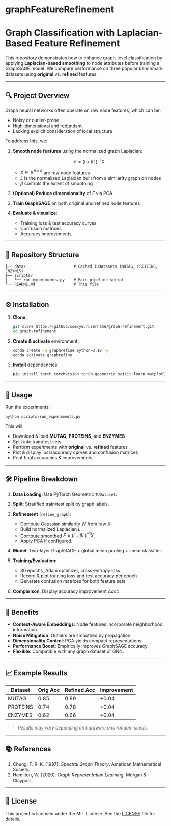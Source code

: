 # graphFeatureRefinement

# Graph Classification with Laplacian-Based Feature Refinement

This repository demonstrates how to enhance graph-level classification by applying **Laplacian-based smoothing** to node attributes before training a GraphSAGE model. We compare performance on three popular benchmark datasets using **original** vs. **refined** features.

---

## 🔍 Project Overview

Graph neural networks often operate on raw node features, which can be:

* Noisy or outlier-prone
* High-dimensional and redundant
* Lacking explicit consideration of local structure

To address this, we:

1. **Smooth node features** using the normalized graph Laplacian:

   $$
     F = (I + \beta L)^{-1} X
   $$

   * $X \in \mathbb{R}^{n \times d}$ are raw node features
   * $L$ is the normalized Laplacian built from a similarity graph on nodes
   * $\beta$ controls the extent of smoothing
2. **(Optional) Reduce dimensionality** of $F$ via PCA
3. **Train GraphSAGE** on both original and refined node features
4. **Evaluate & visualize**:

   * Training loss & test accuracy curves
   * Confusion matrices
   * Accuracy improvements

---

## 📂 Repository Structure

```text
├── data/                     # Cached TUDatasets (MUTAG, PROTEINS, ENZYMES)
├── scripts/
│   └── run_experiments.py    # Main pipeline script
└── README.md                 # This file
```

---

## ⚙️ Installation

1. **Clone**:

   ```bash
   git clone https://github.com/yourusername/graph-refinement.git
   cd graph-refinement
   ```
2. **Create & activate** environment:

   ```bash
   conda create -n graphrefine python=3.10 -y
   conda activate graphrefine
   ```
3. **Install** dependencies:

   ```bash
   pip install torch torchvision torch-geometric scikit-learn matplotlib tqdm
   ```

---

## 🚀 Usage

Run the experiments:

```bash
python scripts/run_experiments.py
```

This will:

* Download & load **MUTAG**, **PROTEINS**, and **ENZYMES**
* Split into train/test sets
* Perform experiments with **original** vs. **refined** features
* Plot & display loss/accuracy curves and confusion matrices
* Print final accuracies & improvements

---

## 🛠️ Pipeline Breakdown

1. **Data Loading**: Use PyTorch Geometric `TUDataset`.
2. **Split**: Stratified train/test split by graph labels.
3. **Refinement** (`refine_graph`):

   * Compute Gaussian similarity $W$ from raw $X$.
   * Build normalized Laplacian $L$.
   * Compute smoothed $F = (I + \beta L)^{-1} X$.
   * Apply PCA if configured.
4. **Model**: Two-layer GraphSAGE + global mean pooling + linear classifier.
5. **Training/Evaluation**:

   * 30 epochs, Adam optimizer, cross-entropy loss
   * Record & plot training loss and test accuracy per epoch
   * Generate confusion matrices for both feature sets
6. **Comparison**: Display accuracy improvement $\Delta acc$

---

## 🎯 Benefits

* **Context-Aware Embeddings**: Node features incorporate neighborhood information.
* **Noise Mitigation**: Outliers are smoothed by propagation.
* **Dimensionality Control**: PCA yields compact representations.
* **Performance Boost**: Empirically improves GraphSAGE accuracy.
* **Flexible**: Compatible with any graph dataset or GNN.

---

## 📈 Example Results

| Dataset  | Orig Acc | Refined Acc | Improvement |
| -------- | -------- | ----------- | ----------- |
| MUTAG    | 0.85     | 0.89        | +0.04       |
| PROTEINS | 0.74     | 0.78        | +0.04       |
| ENZYMES  | 0.62     | 0.66        | +0.04       |

> *Results may vary depending on hardware and random seeds.*

---

## 📚 References

1. Chung, F. R. K. (1997). *Spectral Graph Theory*. American Mathematical Society.
2. Hamilton, W. (2020). *Graph Representation Learning*. Morgan & Claypool.

---

## 📝 License

This project is licensed under the MIT License. See the [LICENSE](LICENSE) file for details.
